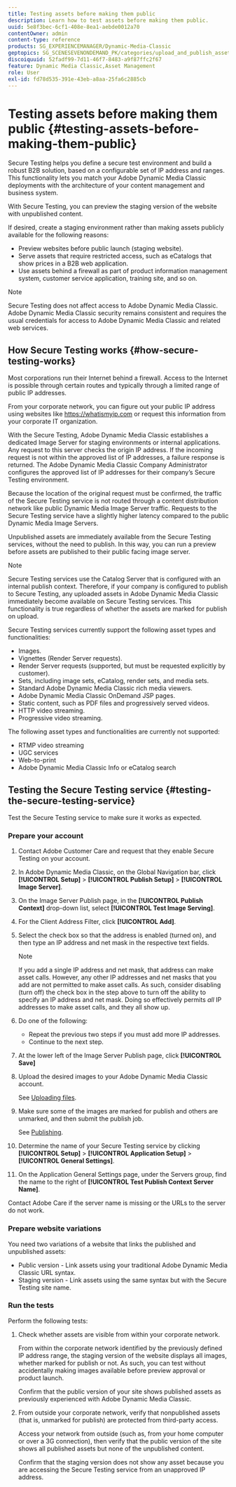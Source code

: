 ```yaml
---
title: Testing assets before making them public
description: Learn how to test assets before making them public.
uuid: 5e8f3bec-6cf1-408e-8ea1-aebde0012a70
contentOwner: admin
content-type: reference
products: SG_EXPERIENCEMANAGER/Dynamic-Media-Classic
geptopics: SG_SCENESEVENONDEMAND_PK/categories/upload_and_publish_assets
discoiquuid: 52fadf99-7d11-46f7-8483-a9f87ffc2f67
feature: Dynamic Media Classic,Asset Management
role: User
exl-id: fd78d535-391e-43eb-a8aa-25fa6c2885cb
---
```

# Testing assets before making them public {#testing-assets-before-making-them-public}

Secure Testing helps you define a secure test environment and build a robust B2B solution, based on a configurable set of IP address and ranges. This functionality lets you match your Adobe Dynamic Media Classic deployments with the architecture of your content management and business system.

With Secure Testing, you can preview the staging version of the website with unpublished content.

If desired, create a staging environment rather than making assets publicly available for the following reasons:

* Preview websites before public launch (staging website).
* Serve assets that require restricted access, such as eCatalogs that show prices in a B2B web application.
* Use assets behind a firewall as part of product information management system, customer service application, training site, and so on.

>[!NOTE]
>
>Secure Testing does not affect access to Adobe Dynamic Media Classic. Adobe Dynamic Media Classic security remains consistent and requires the usual credentials for access to Adobe Dynamic Media Classic and related web services.

## How Secure Testing works {#how-secure-testing-works}

Most corporations run their Internet behind a firewall. Access to the Internet is possible through certain routes and typically through a limited range of public IP addresses.

From your corporate network, you can figure out your public IP address using websites like https://whatismyip.com or request this information from your corporate IT organization.

With the Secure Testing, Adobe Dynamic Media Classic establishes a dedicated Image Server for staging environments or internal applications. Any request to this server checks the origin IP address. If the incoming request is not within the approved list of IP addresses, a failure response is returned. The Adobe Dynamic Media Classic Company Administrator configures the approved list of IP addresses for their company’s Secure Testing environment.

Because the location of the original request must be confirmed, the traffic of the Secure Testing service is not routed through a content distribution network like public Dynamic Media Image Server traffic. Requests to the Secure Testing service have a slightly higher latency compared to the public Dynamic Media Image Servers.

Unpublished assets are immediately available from the Secure Testing services, without the need to publish. In this way, you can run a preview before assets are published to their public facing image server.

>[!NOTE]
>
>Secure Testing services use the Catalog Server that is configured with an internal publish context. Therefore, if your company is configured to publish to Secure Testing, any uploaded assets in Adobe Dynamic Media Classic immediately become available on Secure Testing services. This functionality is true regardless of whether the assets are marked for publish on upload.

Secure Testing services currently support the following asset types and functionalities:

<!-- 

Comment Type: remark
Last Modified By: unknown unknown 
Last Modified Date: 

<p>Added videos to list below 9/11/2012. Moved “Render Server requests” from unsupported to supported, listed below on 3/15/2016 as per email from Cynthia March 11, 2016)</p>

 -->

* Images.
* Vignettes (Render Server requests).
* Render Server requests (supported, but must be requested explicitly by customer).
* Sets, including image sets, eCatalog, render sets, and media sets.
* Standard Adobe Dynamic Media Classic rich media viewers.
* Adobe Dynamic Media Classic OnDemand JSP pages.
* Static content, such as PDF files and progressively served videos.
* HTTP video streaming.
* Progressive video streaming.

The following asset types and functionalities are currently not supported:

* RTMP video streaming
* UGC services
* Web-to-print
* Adobe Dynamic Media Classic Info or eCatalog search

## Testing the Secure Testing service {#testing-the-secure-testing-service}

Test the Secure Testing service to make sure it works as expected.

<!-- >[!NOTE]
>
>*If you do not mention any IPs under **[!UICONTROL Setup]** > **[!UICONTROL Application Setup]** > **[!UICONTROL Publish Setup]** > **[!UICONTROL Image Server]** > **[!UICONTROL Test Image Service]*** - If you add an IP only, that IP is able to call the assets and no other IP are allowed to make the calls. As long there is no IP mentioned under that section, all IPs are allowed to make the calls for the assets, and they show up. -->

### Prepare your account

<!-- 

Comment Type: remark
Last Modified By: unknown unknown 
Last Modified Date: 

<p>RB: Rewrote entire steps under “Prepare your account” 9/10/2012</p>

 -->

1. Contact Adobe Customer Care and request that they enable Secure Testing on your account.
1. In Adobe Dynamic Media Classic, on the Global Navigation bar, click **[!UICONTROL Setup]** > **[!UICONTROL Publish Setup]** > **[!UICONTROL Image Server]**.
1. On the Image Server Publish page, in the **[!UICONTROL Publish Context]** drop-down list, select **[!UICONTROL Test Image Serving]**.
1. For the Client Address Filter, click **[!UICONTROL Add]**.
1. Select the check box so that the address is enabled (turned on), and then type an IP address and net mask in the respective text fields.

   >[!NOTE]
   >
   >If you add a single IP address and net mask, that address can make asset calls. However, any other IP addresses and net masks that you add are not permitted to make asset calls. As such, consider disabling (turn off) the check box in the step above to turn off the ability to specify an IP address and net mask. Doing so effectively permits *all* IP addresses to make asset calls, and they all show up. 

1. Do one of the following:
   * Repeat the previous two steps if you must add more IP addresses.
   * Continue to the next step.
1. At the lower left of the Image Server Publish page, click **[!UICONTROL Save]**
1. Upload the desired images to your Adobe Dynamic Media Classic account.

   See [Uploading files](uploading-files.md#uploading_files).

1. Make sure some of the images are marked for publish and others are unmarked, and then submit the publish job.

   See [Publishing](publishing-files.md#publishing_files).

1. Determine the name of your Secure Testing service by clicking **[!UICONTROL Setup]** > **[!UICONTROL Application Setup]** > **[!UICONTROL General Settings]**. 
1. On the Application General Settings page, under the Servers group, find the name to the right of **[!UICONTROL Test Publish Context Server Name]**.

Contact Adobe Care if the server name is missing or the URLs to the server do not work.

### Prepare website variations

You need two variations of a website that links the published and unpublished assets:

* Public version - Link assets using your traditional Adobe Dynamic Media Classic URL syntax.
* Staging version - Link assets using the same syntax but with the Secure Testing site name.

### Run the tests

Perform the following tests:

1. Check whether assets are visible from within your corporate network.

   From within the corporate network identified by the previously defined IP address range, the staging version of the website displays all images, whether marked for publish or not. As such, you can test without accidentally making images available before preview approval or product launch.

   Confirm that the public version of your site shows published assets as previously experienced with Adobe Dynamic Media Classic.

1. From outside your corporate network, verify that nonpublished assets (that is, unmarked for publish) are protected from third-party access.

   Access your network from outside (such as, from your home computer or over a 3G connection), then verify that the public version of the site shows all published assets but none of the unpublished content.

   Confirm that the staging version does not show any asset because you are accessing the Secure Testing service from an unapproved IP address.

